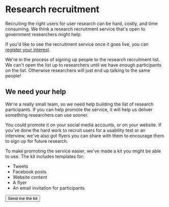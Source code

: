 # Research recruitment

Recruiting the right users for user research can be hard, costly, and time consuming. We think a research recruitment service that's open to government researchers might help. 

If you'd like to use the recruitment service once it goes live, you can [register your interest](https://forms.gle/UFhcuZURNnW6KCjB7). 

We're in the process of signing up people to the research recruitment list. We can't open the list up to researchers until we have enough participants on the list. Otherwise researchers will just end up talking to the same people!


## We need your help

We're a really small team, so we need help building the list of research participants. If you can help promote the service, it will help us deliver something researchers can use sooner. 

You could promote it on your social media accounts, or on your website. If you've done the hard work to recruit users for a usability test or an interview, we've also got flyers you can share with them to encourage them to sign up for future research.

To make promoting the service easier, we've made a kit you might be able to use. The kit includes templates for:

- Tweets
- Facebook posts
- Website content
- A flyer
- An email invitation for participants


<p>
<a href="mailto:digital@finance.nsw.gov.au?subject=Please send me the research recruitment kit">
<button class="au-btn">Send me the kit</button>
</a>	
</p>
